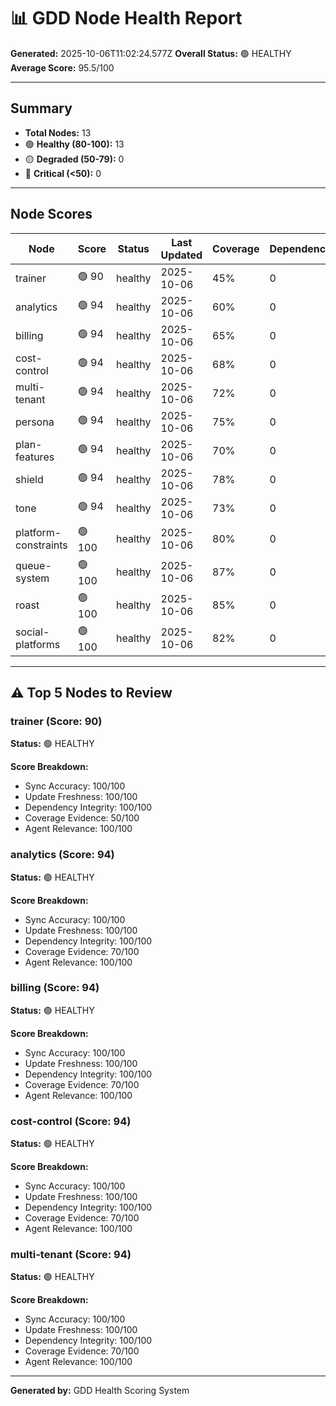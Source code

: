 # 📊 GDD Node Health Report

**Generated:** 2025-10-06T11:02:24.577Z
**Overall Status:** 🟢 HEALTHY
**Average Score:** 95.5/100

---

## Summary

- **Total Nodes:** 13
- 🟢 **Healthy (80-100):** 13
- 🟡 **Degraded (50-79):** 0
- 🔴 **Critical (<50):** 0

---

## Node Scores

| Node | Score | Status | Last Updated | Coverage | Dependencies | Issues |
|------|-------|--------|--------------|----------|--------------|--------|
| trainer | 🟢 90 | healthy | 2025-10-06 | 45% | 0 | 0 |
| analytics | 🟢 94 | healthy | 2025-10-06 | 60% | 0 | 0 |
| billing | 🟢 94 | healthy | 2025-10-06 | 65% | 0 | 0 |
| cost-control | 🟢 94 | healthy | 2025-10-06 | 68% | 0 | 0 |
| multi-tenant | 🟢 94 | healthy | 2025-10-06 | 72% | 0 | 0 |
| persona | 🟢 94 | healthy | 2025-10-06 | 75% | 0 | 0 |
| plan-features | 🟢 94 | healthy | 2025-10-06 | 70% | 0 | 0 |
| shield | 🟢 94 | healthy | 2025-10-06 | 78% | 0 | 0 |
| tone | 🟢 94 | healthy | 2025-10-06 | 73% | 0 | 0 |
| platform-constraints | 🟢 100 | healthy | 2025-10-06 | 80% | 0 | 0 |
| queue-system | 🟢 100 | healthy | 2025-10-06 | 87% | 0 | 0 |
| roast | 🟢 100 | healthy | 2025-10-06 | 85% | 0 | 0 |
| social-platforms | 🟢 100 | healthy | 2025-10-06 | 82% | 0 | 0 |

---

## ⚠️ Top 5 Nodes to Review

### trainer (Score: 90)

**Status:** 🟢 HEALTHY

**Score Breakdown:**
- Sync Accuracy: 100/100
- Update Freshness: 100/100
- Dependency Integrity: 100/100
- Coverage Evidence: 50/100
- Agent Relevance: 100/100


### analytics (Score: 94)

**Status:** 🟢 HEALTHY

**Score Breakdown:**
- Sync Accuracy: 100/100
- Update Freshness: 100/100
- Dependency Integrity: 100/100
- Coverage Evidence: 70/100
- Agent Relevance: 100/100


### billing (Score: 94)

**Status:** 🟢 HEALTHY

**Score Breakdown:**
- Sync Accuracy: 100/100
- Update Freshness: 100/100
- Dependency Integrity: 100/100
- Coverage Evidence: 70/100
- Agent Relevance: 100/100


### cost-control (Score: 94)

**Status:** 🟢 HEALTHY

**Score Breakdown:**
- Sync Accuracy: 100/100
- Update Freshness: 100/100
- Dependency Integrity: 100/100
- Coverage Evidence: 70/100
- Agent Relevance: 100/100


### multi-tenant (Score: 94)

**Status:** 🟢 HEALTHY

**Score Breakdown:**
- Sync Accuracy: 100/100
- Update Freshness: 100/100
- Dependency Integrity: 100/100
- Coverage Evidence: 70/100
- Agent Relevance: 100/100


---

**Generated by:** GDD Health Scoring System
